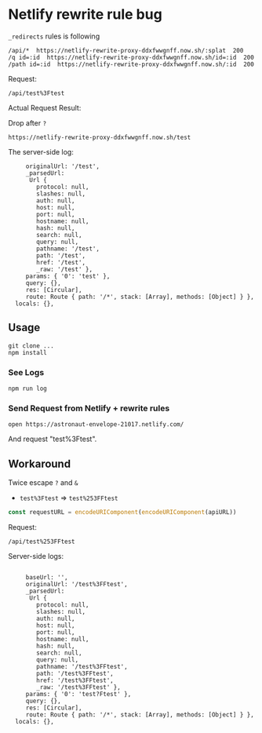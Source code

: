 # Netlify rewrite rule bug

`_redirects` rules is following

```
/api/*  https://netlify-rewrite-proxy-ddxfwwgnff.now.sh/:splat  200
/q id=:id  https://netlify-rewrite-proxy-ddxfwwgnff.now.sh/id=:id  200
/path id=:id  https://netlify-rewrite-proxy-ddxfwwgnff.now.sh/:id  200
```

Request: 

```
/api/test%3Ftest
```

Actual Request Result:

Drop after `?`

```
https://netlify-rewrite-proxy-ddxfwwgnff.now.sh/test
```

The server-side log:

```
     originalUrl: '/test',
     _parsedUrl:
      Url {
        protocol: null,
        slashes: null,
        auth: null,
        host: null,
        port: null,
        hostname: null,
        hash: null,
        search: null,
        query: null,
        pathname: '/test',
        path: '/test',
        href: '/test',
        _raw: '/test' },
     params: { '0': 'test' },
     query: {},
     res: [Circular],
     route: Route { path: '/*', stack: [Array], methods: [Object] } },
  locals: {},
```

## Usage

    git clone ...
    npm install

### See Logs

    npm run log

### Send Request from  Netlify + rewrite rules

    open https://astronaut-envelope-21017.netlify.com/
    
And request "test%3Ftest".

## Workaround

Twice escape `?` and `&`

- `test%3Ftest` => `test%253FFtest`

```js
const requestURL = encodeURIComponent(encodeURIComponent(apiURL))
```


Request: 

```
/api/test%253FFtest
```


Server-side logs:

```

     baseUrl: '',
     originalUrl: '/test%3FFtest',
     _parsedUrl:
      Url {
        protocol: null,
        slashes: null,
        auth: null,
        host: null,
        port: null,
        hostname: null,
        hash: null,
        search: null,
        query: null,
        pathname: '/test%3FFtest',
        path: '/test%3FFtest',
        href: '/test%3FFtest',
        _raw: '/test%3FFtest' },
     params: { '0': 'test?Ftest' },
     query: {},
     res: [Circular],
     route: Route { path: '/*', stack: [Array], methods: [Object] } },
  locals: {},
```

